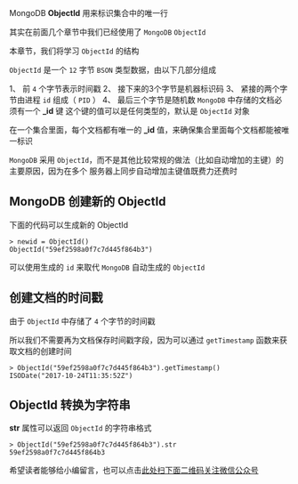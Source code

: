 MongoDB **ObjectId** 用来标识集合中的唯一行

其实在前面几个章节中我们已经使用了 `MongoDB` `ObjectId`

本章节，我们将学习 `ObjectId` 的结构

`ObjectId` 是一个 `12` 字节 `BSON` 类型数据，由以下几部分组成

1、  前 `4` 个字节表示时间戳
2、  接下来的3个字节是机器标识码
3、  紧接的两个字节由进程 `id` 组成（ `PID` ）
4、  最后三个字节是随机数
`MongoDB` 中存储的文档必须有一个 **\_id** 键 这个键的值可以是任何类型的，默认是 `ObjectId` 对象

在一个集合里面，每个文档都有唯一的 **\_id** 值，来确保集合里面每个文档都能被唯一标识

`MongoDB` 采用 `ObjectId`，而不是其他比较常规的做法（比如自动增加的主键）的主要原因，因为在多个 服务器上同步自动增加主键值既费力还费时

## MongoDB 创建新的 ObjectId ##

下面的代码可以生成新的 ObjectId

```
> newid = ObjectId()
ObjectId("59ef2598a0f7c7d445f864b3")
```

可以使用生成的 `id` 来取代 `MongoDB` 自动生成的 `ObjectId`

## 创建文档的时间戳 ##

由于 `ObjectId` 中存储了 `4` 个字节的时间戳

所以我们不需要再为文档保存时间戳字段，因为可以通过 `getTimestamp` 函数来获取文档的创建时间

```
> ObjectId("59ef2598a0f7c7d445f864b3").getTimestamp()
ISODate("2017-10-24T11:35:52Z")
```

## ObjectId 转换为字符串 ##

**str** 属性可以返回 `ObjectId` 的字符串格式

```
> ObjectId("59ef2598a0f7c7d445f864b3").str
59ef2598a0f7c7d445f864b3
```



希望读者能够给小编留言，也可以点击[此处扫下面二维码关注微信公众号](https://www.ycbbs.vip/?p=28 "此处扫下面二维码关注微信公众号")